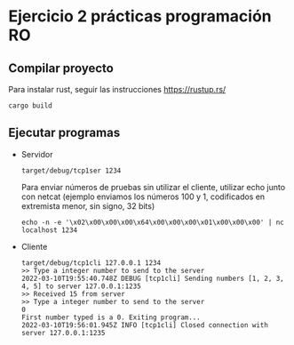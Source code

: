 # Ejercicio 2 prácticas programación RO

## Compilar proyecto

Para instalar rust, seguir las instrucciones https://rustup.rs/

```shell
cargo build
```

## Ejecutar programas

* Servidor

    ```shell
    target/debug/tcp1ser 1234
    ```

    Para enviar números de pruebas sin utilizar el cliente, utilizar echo junto con netcat (ejemplo enviamos los números 100 y 1, codificados en extremista menor, sin signo, 32 bits)

    ```shell
    echo -n -e '\x02\x00\x00\x00\x64\x00\x00\x00\x01\x00\x00\x00' | nc localhost 1234
    ```

* Cliente

    ```shell
    target/debug/tcp1cli 127.0.0.1 1234
    >> Type a integer number to send to the server
    2022-03-10T19:55:40.748Z DEBUG [tcp1cli] Sending numbers [1, 2, 3, 4, 5] to server 127.0.0.1:1235
    >> Received 15 from server
    >> Type a integer number to send to the server
    0  
    First number typed is a 0. Exiting program...
    2022-03-10T19:56:01.945Z INFO [tcp1cli] Closed connection with server 127.0.0.1:1235
    ```
